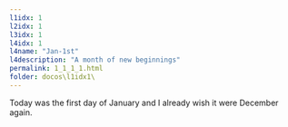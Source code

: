 ```yaml
---
l1idx: 1
l2idx: 1
l3idx: 1
l4idx: 1
l4name: "Jan-1st"
l4description: "A month of new beginnings"
permalink: 1_1_1_1.html
folder: docos\l1idx1\
---
```


Today was the first day of January and I already wish it were December again.